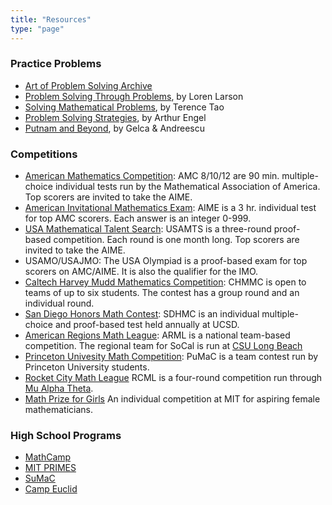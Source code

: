 ```yaml
---
title: "Resources"
type: "page"
---
```


### Practice Problems
- [Art of Problem Solving Archive](https://artofproblemsolving.com/community/c13_contest_collections)
- [Problem Solving Through Problems](https://math.la.asu.edu/~ifulman/spring13/mat194/problem-solving.pdf), by Loren Larson
- [Solving Mathematical Problems](https://raktimchatterjee.files.wordpress.com/2015/09/solving-mathematical-problems-terence-tao.pdf), by Terence Tao
- [Problem Solving Strategies](https://archive.org/details/ProblemSolvingStrategies/page/n3/mode/2up), by Arthur Engel
- [Putnam and Beyond](https://mathematicalolympiads.files.wordpress.com/2012/08/putnam-and-beyond.pdf), by Gelca & Andreescu

### Competitions
- [American Mathematics Competition](https://www.maa.org/math-competitions/amc-1012): AMC 8/10/12 are 90 min. multiple-choice individual tests run by the Mathematical Association of America. Top scorers are invited to take the AIME.
- [American Invitational Mathematics Exam](https://www.maa.org/math-competitions/invitational-competitions): AIME is a 3 hr. individual test for top AMC scorers. Each answer is an integer 0-999.
- [USA Mathematical Talent Search](https://usamts.org): USAMTS is a three-round proof-based competition. Each round is one month long. Top scorers are invited to take the AIME. 
- USAMO/USAJMO: The USA Olympiad is a proof-based exam for top scorers on AMC/AIME. It is also the qualifier for the IMO.
- [Caltech Harvey Mudd Mathematics Competition](http://chmmc.caltech.edu): CHMMC is open to teams of up to six students. The contest has a group round and an individual round.
- [San Diego Honors Math Contest](https://www.math.ucsd.edu/honors-math-contest/): SDHMC is an individual multiple-choice and proof-based test held annually at UCSD.
- [American Regions Math League](https://arml.com/ARML/arml_2019/page/index.php): ARML is a national team-based competition. The regional team for SoCal is run at [CSU Long Beach](https://www.csulb.edu/mathematics-statistics/math-day-at-the-beach)
- [Princeton Univesity Math Competition](https://pumac.princeton.edu): PuMaC is a team contest run by Princeton University students.
- [Rocket City Math League](https://www.grissommath.org/rcml) RCML is a four-round competition run through [Mu Alpha Theta](https://mualphatheta.org/rcml-contest). 
- [Math Prize for Girls](https://mathprize.atfoundation.org/) An individual competition at MIT for aspiring female mathematicians.

### High School Programs
- [MathCamp](https://www.mathcamp.org/) 
- [MIT PRIMES](https://math.mit.edu/research/highschool/primes/index.php)
- [SuMaC](https://sumac.spcs.stanford.edu/about)
- [Camp Euclid](https://euclidlab.org/programs/camp-euclid)
